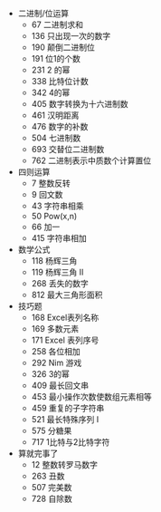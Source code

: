 - 二进制/位运算
  - 67 二进制求和
  - 136 只出现一次的数字
  - 190 颠倒二进制位
  - 191 位1的个数
  - 231 2 的幂
  - 338 比特位计数
  - 342 4的幂
  - 405 数字转换为十六进制数
  - 461 汉明距离
  - 476 数字的补数
  - 504 七进制数
  - 693 交替位二进制数
  - 762 二进制表示中质数个计算置位
- 四则运算
  - 7 整数反转
  - 9 回文数
  - 43 字符串相乘
  - 50 Pow(x,n)
  - 66 加一
  - 415 字符串相加
- 数学公式
  - 118 杨辉三角
  - 119 杨辉三角 II
  - 268 丢失的数字
  - 812 最大三角形面积
- 技巧题
  - 168 Excel表列名称
  - 169 多数元素
  - 171 Excel 表列序号
  - 258 各位相加
  - 292 Nim 游戏
  - 326 3的幂
  - 409 最长回文串
  - 453 最小操作次数使数组元素相等
  - 459 重复的子字符串
  - 521 最长特殊序列 Ⅰ
  - 575 分糖果
  - 717 1比特与2比特字符
- 算就完事了
  - 12 整数转罗马数字
  - 263 丑数
  - 507 完美数
  - 728 自除数
